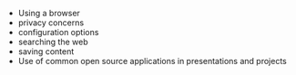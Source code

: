 - Using a browser
- privacy concerns
- configuration options
- searching the web
- saving content
- Use of common open source applications in presentations and projects